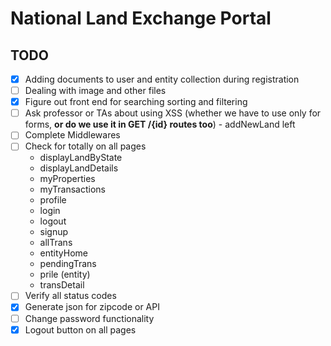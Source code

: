 # National Land Exchange Portal

## TODO

- [x] Adding documents to user and entity collection during registration
- [ ] Dealing with image and other files
- [x] Figure out front end for searching sorting and filtering
- [ ] Ask professor or TAs about using XSS (whether we have to use only for forms, **or do we use it in GET /{id} routes too**)
        - addNewLand left
- [ ] Complete Middlewares
- [ ] Check for totally on all pages
  - displayLandByState
  - displayLandDetails
  - myProperties
  - myTransactions
  - profile
  - login
  - logout
  - signup
  - allTrans
  - entityHome
  - pendingTrans
  - prile (entity)
  - transDetail
- [ ] Verify all status codes
- [x] Generate json for zipcode or API
- [ ] Change password functionality
- [x] Logout button on all pages
